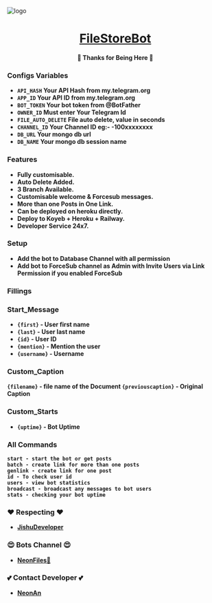 <img src="https://graph.org/file/6f562f435ca55d1fe3b7a-8079bc1d92f7539a7f.jpg" alt="logo" target="/blank">

<h1 align="center">
 <b><a href="https://t.me/NeonFiles" target="/blank"> FileStoreBot </a></>
</h1>

<p align="center">🩵 Thanks for Being Here 🩵</p>


### Configs Variables

* `API_HASH` Your API Hash from my.telegram.org
* `APP_ID` Your API ID from my.telegram.org
* `BOT_TOKEN` Your bot token from @BotFather
* `OWNER_ID` Must enter Your Telegram Id
* `FILE_AUTO_DELETE` File auto delete, value in seconds
* `CHANNEL_ID` Your Channel ID eg:- -100xxxxxxxx
* `DB_URL` Your mongo db url
* `DB_NAME` Your mongo db session name

### Features
- Fully customisable.
- Auto Delete Added.
- 3 Branch Available.
- Customisable welcome & Forcesub messages.
- More than one Posts in One Link.
- Can be deployed on heroku directly.
- Deploy to Koyeb + Heroku + Railway.
- Developer Service 24x7.


### Setup

- Add the bot to Database Channel with all permission
- Add bot to ForceSub channel as Admin with Invite Users via Link Permission if you enabled ForceSub


### Fillings
### Start_Message

* `{first}` - User first name
* `{last}` - User last name
* `{id}` - User ID
* `{mention}` - Mention the user
* `{username}` - Username

### Custom_Caption

 `{filename}` - file name of the Document
 `{previouscaption}` - Original Caption

### Custom_Starts

* `{uptime}` - Bot Uptime


### All Commands

```
start - start the bot or get posts
batch - create link for more than one posts
genlink - create link for one post
id - To check user id
users - view bot statistics
broadcast - broadcast any messages to bot users
stats - checking your bot uptime
```



### ❤️ Respecting ❤️
- [JishuDeveloper](https://github.com/JishuDeveloper)

### 😍 Bots Channel 😍
- [ NeonFiles🌷 ](https://t.me/neonfiles)

### 💕 Contact Developer 💕
- [ NeonAn ](https://t.me/Onionxbot)
